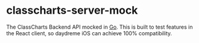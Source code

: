 # classcharts-server-mock

The ClassCharts Backend API mocked in [Go](go.dev).
This is built to test features in the React client, so daydreme iOS can achieve 100% compatibility.
